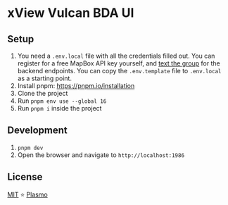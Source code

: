 # xView Vulcan BDA UI

## Setup

1. You need a `.env.local` file with all the credentials filled out. You can register for a free MapBox API key yourself, and [text the group](https://www.plasmo.com/s/d) for the backend endpoints. You can copy the `.env.template` file to `.env.local` as a starting point.
2. Install pnpm: https://pnpm.io/installation
3. Clone the project
4. Run `pnpm env use --global 16`
4. Run `pnpm i` inside the project

## Development

1. `pnpm dev`
2. Open the browser and navigate to `http://localhost:1986`

## License

[MIT](./LICENSE) ⭐ [Plasmo](https://www.plasmo.com)
